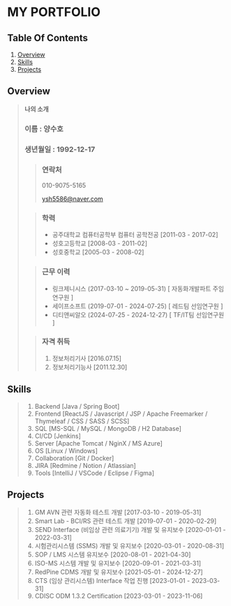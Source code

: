 # **MY PORTFOLIO**

## **Table Of Contents**

1. [Overview](#overview)
2. [Skills](#skills)
3. [Projects](#projects)


## **Overview**
> **나의 소개** 
> 
> ### 이름 : 양수호
> 
> ### 생년월일 : 1992-12-17
>  
> > ### 연락처 
> > 
> > 010-9075-5165
> >
> > ysh5586@naver.com
>  
> > ### 학력
> > 
> > * 공주대학교 컴퓨터공학부 컴퓨터 공학전공 [2011-03 - 2017-02]
> > * 성호고등학교 [2008-03 - 2011-02]
> > * 성호중학교 [2005-03 - 2008-02]
> 
> > ### 근무 이력
> > 
> > - 링크제니시스 (2017-03-10 ~ 2019-05-31) [ 자동화개발파트 주임연구원 ]
> > - 세이프소프트 (2019-07-01 - 2024-07-25) [ 레드팀 선임연구원 ]
> > - 디티앤씨알오 (2024-07-25 - 2024-12-27) [ TF/IT팀 선임연구원 ]
>
> > ### 자격 취득 
> > 1. 정보처리기사 [2016.07.15]
> > 2. 정보처리기능사 [2011.12.30]
> > 

## **Skills**
> 1. Backend [Java / Spring Boot]
> 2. Frontend [ReactJS / Javascript / JSP / Apache Freemarker / Thymeleaf / CSS / SASS / SCSS]
> 3. SQL [MS-SQL / MySQL / MongoDB / H2 Database]
> 4. CI/CD [Jenkins]
> 5. Server [Apache Tomcat / NginX / MS Azure]
> 6. OS [Linux / Windows]
> 7. Collaboration [Git / Docker]
> 8. JIRA [Redmine / Notion / Atlassian]
> 9. Tools [IntelliJ / VSCode / Eclipse / Figma]

## **Projects**
> 1. GM AVN 관련 자동화 테스트 개발 [2017-03-10 - 2019-05-31]
> 2. Smart Lab - BCI/RS 관련 테스트 개발 [2019-07-01 - 2020-02-29]
> 3. SEND Interface (비임상 관련 의료기기) 개발 및 유지보수 [2020-01-01 - 2022-03-31]
> 4. 시험관리시스템 (SSMS) 개발 및 유지보수 [2020-03-01 - 2020-08-31]
> 5. SOP / LMS 시스템 유지보수 [2020-08-01 - 2021-04-30]
> 6. ISO-MS 시스템 개발 및 유지보수 [2020-09-01 - 2021-03-31] 
> 7. RedPine CDMS 개발 및 유지보수 [2021-05-01 - 2024-12-27]
> 8. CTS (임상 관리시스템) Interface 작업 진행 [2023-01-01 - 2023-03-31]
> 9. CDISC ODM 1.3.2 Certification [2023-03-01 - 2023-11-06]